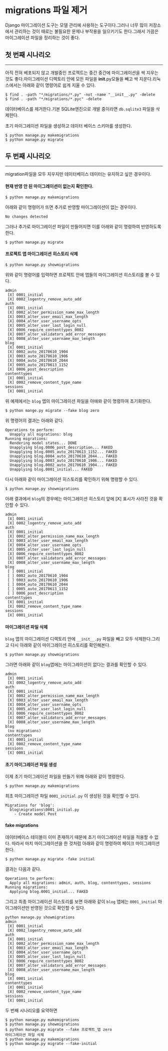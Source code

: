 # migrations 파일 제거

Django 마이그레이션 도구는 모델 관리에 사용하는 도구이다.그러나 너무 많이 저장소에서 관리하는 것이 때로는 불필요한 문제나 부작용을 일으키기도 한다.그래서 가끔은 마이그레이션 파일을 정리하는 것이 좋다.

## 첫 번째 시나리오

-----

아직 전혀 베포되지 않고 개발중인 프로젝트는 중간 중간에 마이그레이션을 싹 지우는 것도 좋다.마이그레이션 디렉토리 안에 모든 파일을 __init__.py모듈을 빼고 싹 지운다.리눅스에서는 아래와 같이 명령어로 쉽게 지울 수 있다.

```
$ find . -path "*/migrations/*.py" -not -name "__init__.py" -delete
$ find . -path "*/migrations/*.pyc" -delete
```

데이터베이스를 제거한다.기본 SQLite엔진으로 개발 중이라면 `db.sqlite3` 파일을 삭제한다.

초기 마이그레이션 파일을 생성하고 데이터 베이스 스키마를 생성한다.

```
$ python manage.py makemigrations
$ python manage.py migrate
```

## 두 번째 시나리오

-----

migration파일을 모두 지우지만 데이터베이스 데이터는 유지하고 싶은 경우이다.

#### 현재 반영 안 된 마이그레이션이 없는지 확인한다.

`$ python manage.py makemigrations`

아래와 같이 명령어가 뜨면 추가로 반영할 마이그레이션이 없는 경우이다.

`No changes detected`

그러나 추가로 마이그레이션 파일이 만들어지면 이를 아래와 같이 명령하여 반영하도록 한다.

`$ python manage.py migrate`

#### 프로젝트 앱 마이그레이션 히스토리 삭제

`$ python manage.py showmigrations`

위와 같이 명령어를 입력하면 프로젝트 안에 앱들의 마이그레이션 히스토리를 볼 수 있다.

```
admin
 [X] 0001_initial
 [X] 0002_logentry_remove_auto_add
auth
 [X] 0001_initial
 [X] 0002_alter_permission_name_max_length
 [X] 0003_alter_user_email_max_length
 [X] 0004_alter_user_username_opts
 [X] 0005_alter_user_last_login_null
 [X] 0006_require_contenttypes_0002
 [X] 0007_alter_validators_add_error_messages
 [X] 0008_alter_user_username_max_length
blog
 [X] 0001_initial
 [X] 0002_auto_20170610_1904
 [X] 0003_auto_20170610_1906
 [X] 0004_auto_20170610_2044
 [X] 0005_auto_20170613_1152
 [X] 0006_post_description
contenttypes
 [X] 0001_initial
 [X] 0002_remove_content_type_name
sessions
 [X] 0001_initial
```

위 예제에서는 `blog`  앱의 마이그레이션 파일을 아애롸 같이 명령하여 초기화한다.

`$ python mange.py migrate --fake blog zero`

위 명령어의 결과는 아래와 같다.

```
Operations to perform:
  Unapply all migrations: blog
Running migrations:
  Rendering model states... DONE
  Unapplying blog.0006_post_description... FAKED
  Unapplying blog.0005_auto_20170613_1152... FAKED
  Unapplying blog.0004_auto_20170610_2044... FAKED
  Unapplying blog.0003_auto_20170610_1906... FAKED
  Unapplying blog.0002_auto_20170610_1904... FAKED
  Unapplying blog.0001_initial... FAKED
```

다시 아래와 같이 마이그레이션 히스토리를 확인하기 위해 명령할 수 있다.

`$ python manage.py showmigrations`

아래 결과에서 `blog`의 경우에는 마이그레이션 히스토리 앞에 [X] 표시가 사라진 것을 확인할 수 있다.

```
admin
 [X] 0001_initial
 [X] 0002_logentry_remove_auto_add
auth
 [X] 0001_initial
 [X] 0002_alter_permission_name_max_length
 [X] 0003_alter_user_email_max_length
 [X] 0004_alter_user_username_opts
 [X] 0005_alter_user_last_login_null
 [X] 0006_require_contenttypes_0002
 [X] 0007_alter_validators_add_error_messages
 [X] 0008_alter_user_username_max_length
blog
 [ ] 0001_initial
 [ ] 0002_auto_20170610_1904
 [ ] 0003_auto_20170610_1906
 [ ] 0004_auto_20170610_2044
 [ ] 0005_auto_20170613_1152
 [ ] 0006_post_description
contenttypes
 [X] 0001_initial
 [X] 0002_remove_content_type_name
sessions
 [X] 0001_initial
```

#### 마이그레이션 파일 삭제

`blog` 앱의 마이그레이션 디렉토리 안에 `__init__.py` 파일을 빼고 모두 삭제한다.그리고 다시 아래와 같이 마이그레이션 히스토리를 확인해본다.

`$ python manage.py showmigrations`

그러면 아래와 같이 `blog`앱에는 마이그레이션이 없다는 결과를 확인할 수 있다.

```
admin
 [X] 0001_initial
 [X] 0002_logentry_remove_auto_add
auth
 [X] 0001_initial
 [X] 0002_alter_permission_name_max_length
 [X] 0003_alter_user_email_max_length
 [X] 0004_alter_user_username_opts
 [X] 0005_alter_user_last_login_null
 [X] 0006_require_contenttypes_0002
 [X] 0007_alter_validators_add_error_messages
 [X] 0008_alter_user_username_max_length
blog
 (no migrations)
contenttypes
 [X] 0001_initial
 [X] 0002_remove_content_type_name
sessions
 [X] 0001_initial
```

#### 초기 마이그레이션 파일 생성

이제 초기 마이그레이션 파일을 만들기 위해 아래와 같이 명령한다.

`$ python manage.py makemigrations`

최초 마이그레이션 파일 `0001_initial.py` 이 생성된 것을 확인할 수 있다.

```django
Migrations for 'blog':
  blog\migrations\0001_initial.py
    - Create model Post
```

#### fake migrations

데이터베이스 테이블이 이미 존재하기 때문에 초기 마이그레이션 파일을 적용할 수 없다. 따라서 마치 마이그레이션을 한 것처럼 아래와 같이 명령하여 페이크 마이그레이션한다.

`$ python manage.py migrate -fake initial`

결과는 다음과 같다.

```
Operations to perform:
  Apply all migrations: admin, auth, blog, contenttypes, sessions
Running migrations:
  Applying blog.0001_initial... FAKED
```

그리고 최종 마이그레이션 히스토리를 보면 아래와 같이 `blog` 앱에는 `0001_initial` 마이그레이션만 반영된 것으로 확인할 수 있다.

```
python manage.py showmigrations
admin
 [X] 0001_initial
 [X] 0002_logentry_remove_auto_add
auth
 [X] 0001_initial
 [X] 0002_alter_permission_name_max_length
 [X] 0003_alter_user_email_max_length
 [X] 0004_alter_user_username_opts
 [X] 0005_alter_user_last_login_null
 [X] 0006_require_contenttypes_0002
 [X] 0007_alter_validators_add_error_messages
 [X] 0008_alter_user_username_max_length
blog
 [X] 0001_initial
contenttypes
 [X] 0001_initial
 [X] 0002_remove_content_type_name
sessions
 [X] 0001_initial
```

두 번째 시나리오를 요약하면 

```
$ python manage.py makemigrations
$ python manage.py showmigrations
$ python manage.py migrate --fake 프로젝트_앱 zero
마이그레이션 파일 삭제
$ python manage.py makemigrations
$ python manage.py migrate --fake-initial
```

